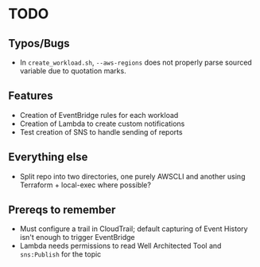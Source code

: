 # TODO
## Typos/Bugs
* In `create_workload.sh`, `--aws-regions` does not properly parse sourced variable due to quotation marks.
## Features
* Creation of EventBridge rules for each workload
* Creation of Lambda to create custom notifications
* Test creation of SNS to handle sending of reports
## Everything else
* Split repo into two directories, one purely AWSCLI and another using Terraform + local-exec where possible?
## Prereqs to remember
* Must configure a trail in CloudTrail; default capturing of Event History isn't enough to trigger EventBridge
* Lambda needs permissions to read Well Architected Tool and `sns:Publish` for the topic